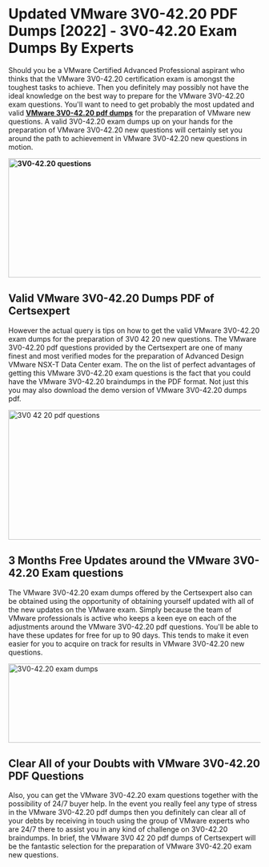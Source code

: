 <h1><strong>Updated VMware 3V0-42.20 PDF Dumps [2022] - 3V0-42.20 Exam Dumps By Experts&nbsp;</strong></h1>
<p><span style="font-weight: 400;">Should you be a VMware Certified Advanced Professional aspirant who thinks that the VMware 3V0-42.20 certification exam is amongst the toughest tasks to achieve. Then you definitely may possibly not have the ideal knowledge on the best way to prepare for the VMware 3V0-42.20 exam questions. You'll want to need to get probably the most updated and valid <strong><a href="https://www.certsexpert.com/3V0-42.20-pdf-questions.html">VMware 3V0-42.20 pdf dumps</a></strong> for the preparation of VMware new questions. A valid  3V0-42.20 exam dumps up on your hands for the preparation of VMware 3V0-42.20 new questions will certainly set you around the path to achievement in VMware 3V0-42.20 new questions in motion.</span></p>
<p><span style="font-weight: 400;"><strong><img style="display: block; margin-left: auto; margin-right: auto;" src="https://i.ibb.co/QXh983F/73475278-2429792180625311-4586132736837681152-n.jpg" alt="3V0-42.20 questions" width="632" height="238" /></strong></span></p>
<h2><strong>Valid VMware 3V0-42.20 Dumps PDF of Certsexpert</strong></h2>
<p><span style="font-weight: 400;">However the actual query is tips on how to get the valid VMware 3V0-42.20 exam dumps for the preparation of 3V0 42 20 new questions. The VMware 3V0-42.20 pdf questions provided by the Certsexpert are one of many finest and most verified modes for the preparation of Advanced Design VMware NSX-T Data Center exam. The on the list of perfect advantages of getting this VMware 3V0-42.20 exam questions is the fact that you could have the VMware 3V0-42.20 braindumps in the PDF format. Not just this you may also download the demo version of VMware 3V0-42.20 dumps pdf.</span></p>
<p><span style="font-weight: 400;"><img style="display: block; margin-left: auto; margin-right: auto;" src="https://i.ibb.co/Jd8hN2L/76714008-3182067705200142-8735104740007870464-n.jpg" alt="3V0 42 20 pdf questions" width="701" height="259" /></span></p>
<h2><strong>3 Months Free Updates around the VMware 3V0-42.20 Exam questions</strong></h2>
<p><span style="font-weight: 400;">The VMware 3V0-42.20 exam dumps offered by the Certsexpert also can be obtained using the opportunity of obtaining yourself updated with all of the new updates on the VMware exam. Simply because the team of VMware professionals is active who keeps a keen eye on each of the adjustments around the VMware 3V0-42.20 pdf questions. You'll be able to have these updates for free for up to 90 days. This tends to make it even easier for you to acquire on track for results in VMware 3V0-42.20 new questions.</span></p>
<p><span style="font-weight: 400;"><a href="https://www.certsexpert.com/3V0-42.20-pdf-questions.html"><img style="display: block; margin-left: auto; margin-right: auto;" src="https://i.ibb.co/TMnKrkJ/75398236-424489711531572-5064688549987614720-n.jpg" alt="3V0-42.20 exam dumps" width="714" height="158" /></a></span></p>
<h2><strong>Clear All of your Doubts with VMware 3V0-42.20 PDF Questions</strong></h2>
<p>Also, you can get the VMware 3V0-42.20 exam questions together with the possibility of 24/7 buyer help. In the event you really feel any type of stress in the VMware 3V0-42.20 pdf dumps then you definitely can clear all of your debts by receiving in touch using the group of VMware experts who are 24/7 there to assist you in any kind of challenge on  3V0-42.20 braindumps. In brief, the VMware 3V0 42 20 pdf dumps of Certsexpert will be the fantastic selection for the preparation of VMware 3V0-42.20 exam new questions.</p>
